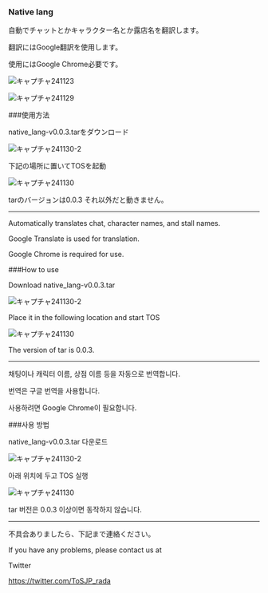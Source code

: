### Native lang

自動でチャットとかキャラクター名とか露店名を翻訳します。

翻訳にはGoogle翻訳を使用します。

使用にはGoogle Chrome必要です。

![キャプチャ241123](https://github.com/user-attachments/assets/ed0fd698-a4d3-4c8f-a84d-a9ec3209c1e2)

![キャプチャ241129](https://github.com/user-attachments/assets/653526e7-98ba-4dd6-9da8-9eed2611e5a5)


###使用方法

native_lang-v0.0.3.tarをダウンロード

![キャプチャ241130-2](https://github.com/user-attachments/assets/013d1e49-fb82-429d-aa7e-ddb109e5d5a8)

下記の場所に置いてTOSを起動

![キャプチャ241130](https://github.com/user-attachments/assets/987111fc-d0e9-4bef-8b3b-d1b95d81f3c7)

tarのバージョンは0.0.3 それ以外だと動きません。


-----

Automatically translates chat, character names, and stall names.

Google Translate is used for translation.

Google Chrome is required for use.


###How to use

Download native_lang-v0.0.3.tar

![キャプチャ241130-2](https://github.com/user-attachments/assets/013d1e49-fb82-429d-aa7e-ddb109e5d5a8)

Place it in the following location and start TOS

![キャプチャ241130](https://github.com/user-attachments/assets/987111fc-d0e9-4bef-8b3b-d1b95d81f3c7)

The version of tar is 0.0.3.


-----

채팅이나 캐릭터 이름, 상점 이름 등을 자동으로 번역합니다.

번역은 구글 번역을 사용합니다.

사용하려면 Google Chrome이 필요합니다.


###사용 방법

native_lang-v0.0.3.tar 다운로드

![キャプチャ241130-2](https://github.com/user-attachments/assets/013d1e49-fb82-429d-aa7e-ddb109e5d5a8)

아래 위치에 두고 TOS 실행

![キャプチャ241130](https://github.com/user-attachments/assets/987111fc-d0e9-4bef-8b3b-d1b95d81f3c7)

tar 버전은 0.0.3 이상이면 동작하지 않습니다.


-----

不具合ありましたら、下記まで連絡ください。

If you have any problems, please contact us at

Twitter

https://twitter.com/ToSJP_rada

